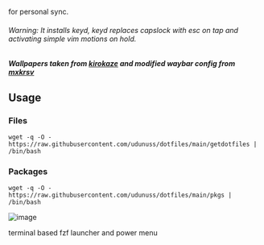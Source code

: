 for personal sync. 
###### Warning: It installs keyd, keyd replaces capslock with esc on tap and activating simple vim motions on hold.
##### Wallpapers taken from [kirokaze](https://www.deviantart.com/kirokaze) and modified waybar config from [mxkrsv](https://github.com/mxkrsv/dotfiles/tree/master)
## Usage
### Files
```
wget -q -O - https://raw.githubusercontent.com/udunuss/dotfiles/main/getdotfiles | /bin/bash
```
### Packages
```
wget -q -O - https://raw.githubusercontent.com/udunuss/dotfiles/main/pkgs | /bin/bash
```

![image](https://github.com/user-attachments/assets/e607f68e-7f4d-4427-a2d3-a0943277d8c1)

terminal based fzf launcher and power menu
